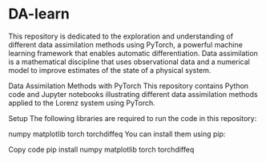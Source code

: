 # DA-learn
This repository is dedicated to the exploration and understanding of different data assimilation methods using PyTorch, a powerful machine learning framework that enables automatic differentiation. Data assimilation is a mathematical discipline that uses observational data and a numerical model to improve estimates of the state of a physical system.

Data Assimilation Methods with PyTorch
This repository contains Python code and Jupyter notebooks illustrating different data assimilation methods applied to the Lorenz system using PyTorch.

Setup
The following libraries are required to run the code in this repository:

numpy
matplotlib
torch
torchdiffeq
You can install them using pip:

Copy code
pip install numpy matplotlib torch torchdiffeq
